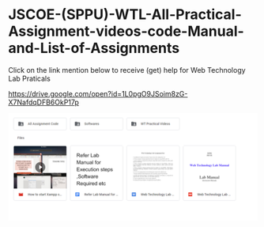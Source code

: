 # JSCOE-(SPPU)-WTL-All-Practical-Assignment-videos-code-Manual-and-List-of-Assignments



Click on the link mention below to receive (get) help for Web Technology Lab Praticals

https://drive.google.com/open?id=1L0pgO9JSoim8zG-X7NafdqDFB6OkP17p


![image](https://github.com/sanket9006/JSCOE-SPPU---WTL-All-Practical-Assignment-videos-code-Manual-and-List-of-Assignments/blob/master/Capture.PNG)

